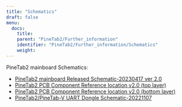 ```yaml
---
title: "Schematics"
draft: false
menu:
  docs:
    title:
    parent: "PineTab2/Further_information"
    identifier: "PineTab2/Further_information/Schematics"
    weight:
---
```


PineTab2 mainboard Schematics:

* [PineTab2 mainboard Released Schematic-20230417 ver 2.0](https://files.pine64.org/doc/PineTab/PineTab2_V2_schematic-20230417.pdf)
* [PineTab2 PCB Component Reference location v2.0 (top layer)](https://files.pine64.org/doc/PineTab/PineTab2_V2_comp_ref_top-20230417.pdf)
* [PineTab2 PCB Component Reference location v2.0 (bottom layer)](https://files.pine64.org/doc/PineTab/PineTab2_V2_comp_ref_bottom-20230417.pdf)
* [PineTab2/PineTab-V UART Dongle Schematic-20221107](https://files.pine64.org/doc/PineTab/pinetab2-V_uart_console_schematic-20221107.pdf)
